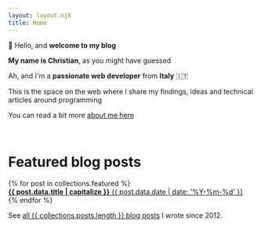 ```yaml
---
layout: layout.njk
title: Home
---
```


👋 Hello, and <b>welcome to my blog</b>

<b>My name is Christian</b>, as you might have guessed

Ah, and I'm a <b>passionate web developer</b> from <b>Italy</b> 🇮🇹

This is the space on the web where I share my findings, ideas and technical articles around programming

You can read a bit more <a href="/about">about me here</a>

<br>

<h1 class="title tac">Featured blog posts</h1>

<div class="flex free ovs">
{% for post in collections.featured %}
  <div class="flex-item post-item featured-post" style="min-width: 333px; background-image: url({{post.data.image}})">
    <a href="{{ post.url }}" class="tdn">
      <b class="post-title">{{ post.data.title | capitalize }}</b>
      <span class="post-date">{{ post.data.date | date: '%Y-%m-%d' }}</span>
    </a>
  </div>
{% endfor %}
</div>

See <a href="/posts/">all {{ collections.posts.length }} blog posts</a> I wrote since 2012.
